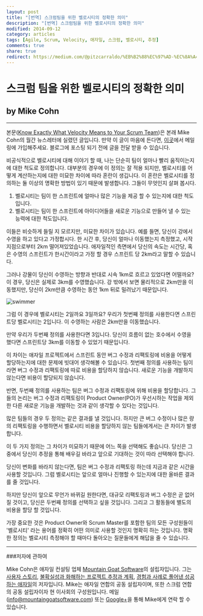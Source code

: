 ```yaml
---
layout: post
title: "[번역] 스크럼팀을 위한 벨로시티의 정확한 의미"
description: "[번역] 스크럼팀을 위한 벨로시티의 정확한 의미"
modified: 2014-09-12
category: articles
tags: [Agile, Scrum, Velocity, 애자일, 스크럼, 벨로시티, 추정]
comments: true
share: true
redirect: https://medium.com/@pitzcarraldo/%EB%B2%88%EC%97%AD-%EC%8A%A4%ED%81%AC%EB%9F%BC%ED%8C%80%EC%9D%84-%EC%9C%84%ED%95%9C-%EB%B2%A8%EB%A1%9C%EC%8B%9C%ED%8B%B0%EC%9D%98-%EC%A0%95%ED%99%95%ED%95%9C-%EC%9D%98%EB%AF%B8-858080e3cff7
---
```

# 스크럼 팀을 위한 벨로시티의 정확한 의미
## by Mike Cohn

---

본문([Know Exactly What Velocity Means to Your Scrum Team](http://www.mountaingoatsoftware.com/blog/know-exactly-what-velocity-means-to-your-scrum-team))은 본래 Mike Cohn의 월간 뉴스레터에 실렸던 글입니다. 만약 이 글이 마음에 든다면, [이곳](http://mountaingoatsoftware.us4.list-manage.com/subscribe?u=69aab24b249d49f4eade10a9c&id=0b477a3c16)에서 메일링에 가입해주세요. 블로그에 포스팅 되기 전에 글을 전달 받을 수 있습니다.

비공식적으로 벨로시티에 대해 이야기 할 때, 나는 단순히 팀이 얼마나 빨리 움직이는지에 대한 척도로 정의합니다. 대부분의 경우에 이 정의는 잘 적용 되지만, 벨로시티를 어떻게 계산하는지에 대한 미묘한 차이에 따라 혼란이 생깁니다. 이 혼란은 벨로시티를 정의하는 둘 이상의 명확한 방법이 있기 때문에 발생합니다. 그들이 무엇인지 살펴 봅시다.

1. 벨로시티는 팀이 한 스프린트에 얼마나 많은 기능을 제공 할 수 있는지에 대한 척도입니다.
2. 벨로시티는 팀이 한 스프린트에 아이디어들을 새로운 기능으로 만들어 낼 수 있는 능력에 대한 척도입니다. 

이들은 비슷하게 들릴 지 모르지만, 미묘한 차이가 있습니다. 예를 들면, 당신이 강에서 수영을 하고 있다고 가정합시다. 한 시간 후, 당신이 얼마나 이동했는지 측정했고, 시작 지점으로부터 2km 떨어져있었습니다. 애자일적인 측면에서 당신의 속도는 시간당, 혹은 수영의 스프린트가 한시간이라고 가정 할 경우 스프린트 당 2km라고 말할 수 있습니다. 

그러나 강물이 당신이 수영하는 방향과 반대로 시속 1km로 흐르고 있었다면 어떨까요? 이 경우, 당신은 실제로 3km를 수영했습니다. 강 밖에서 보면 물리적으로 2km만을 이동했지만, 당신이 2km만큼 수영하는 동안 1km 뒤로 밀려났기 때문입니다.

![swimmer](http://www.mountaingoatsoftware.com/uploads/blog/swimmer.jpg)

그럼 이 경우에 벨로시티는 2일까요 3일까요? 우리가 첫번째 정의를 사용한다면 스프린트당 벨로시티는 2입니다. 이 수영하는 사람은 2km만을 이동했습니다.

만약 우리가 두번째 정의를 사용한다면 3입니다. 당신이 흐름이 없는 호수에서 수영을 했다면 스프린트당 3km를 이동할 수 있었기 때문입니다.

이 차이는 애자일 프로젝트에서 스프린트 동안 버그 수정과 리팩토링에 비용을 어떻게 할당하는지에 대한 문제에 빗대어 생각해볼 수 있습니다. 첫번째 정의를 사용하는 팀이라면 버그 수정과 리팩토링에 따로 비용을 할당하지 않습니다. 새로운 기능을 개발하지 않는다면 비용이 할당되지 않습니다.

반면, 두번째 정의를 사용하는 팀은 버그 수정과 리팩토링에 위해 비용을 할당합니다. 그들의 논리는 버그 수정과 리팩토링이 Product Owner(PO)가 우선시하는 작업을 제외한 다른 새로운 기능을 개발하는 것과 같이 생각할 수 있다는 것입니다.

많은 팀들의 경우 두 정의는 같은 결과를 낼 것입니다. 하지만 큰 버그 수정이나 많은 량의 리팩토링을 수행하면서 벨로시티 비용을 할당하지 않는 팀들에게서는 큰 차이가 발생합니다. 

이 두 가지 정의는 그 차이가 미묘하기 때문에 어느 쪽을 선택해도 좋습니다. 당신은 그 중에서 당신이 추정을 통해 배우길 바라고 앞으로 기대하는 것이 따라 선택해야 합니다. 

당신이 변화를 바라지 않는다면, 팀은 버그 수정과 리팩토링 하는데 지금과 같은 시간을 사용할 것입니다. 그럼 벨로시티는 앞으로 얼마나 진행할 수 있는지에 대한 올바른 결과를 줄 것입니다. 

하지만 당신이 앞으로 무언가 바뀌길 원한다면, 대규모 리팩토링과 버그 수정은 곧 없어질 것이고, 당신은 두번째 정의를 선택하고 싶을 것입니다. 그리고 그 활동들에 별도의 비용을 할당 할 것입니다.

가장 중요한 것은 Product Owner와 Scrum Master를 포함한 팀의 모든 구성원들이 '벨로시티' 라는 용어를 정확히 어떤 의미로 사용할 것인지 명확히 하는 것입니다. 명확한 정의는 벨로시티 측정해야 할 때마다 돌아오는 질문들에게 해답을 줄 수 있습니다.

---
###저자에 관하여

Mike Cohn은 애자일 컨설팅 업체 [Mountain Goat Software](http://www.mountaingoatsoftware.com/)의 설립자입니다. 그는 [사용자 스토리](http://www.yes24.com/24/goods/1953177?scode=032&OzSrank=1), [불확실성과 화해하는 프로젝트 추정과 계획](http://www.yes24.com/24/Goods/3067853?Acode=101), [경험과 사례로 풀어낸 성공하는 애자일](http://www.yes24.com/24/goods/6585878?scode=032&OzSrank=2)의 저자입니다. Mike는 애자일 연합의 공동 설립자이며, 또한 스크럼 연합의 공동 설립자이자 현 이사회의 구성원입니다. 메일(info@mountaingoatsoftware.com) 또는 [Google+](https://plus.google.com/u/0/103533196222555100752?rel=author)을 통해 Mike에게 연락 할 수 있습니다.